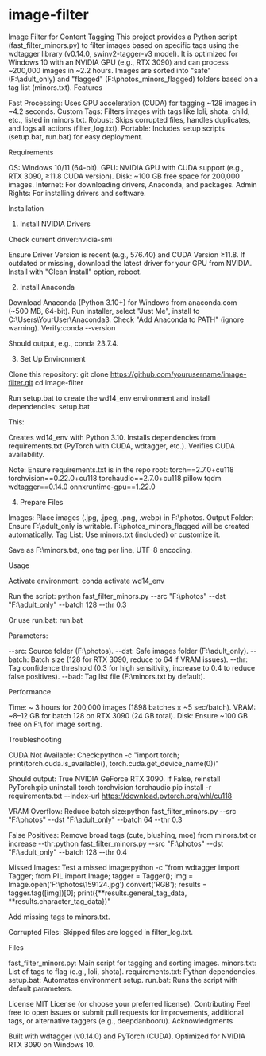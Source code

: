 # image-filter
Image Filter for Content Tagging
This project provides a Python script (fast_filter_minors.py) to filter images based on specific tags using the wdtagger library (v0.14.0, swinv2-tagger-v3 model). It is optimized for Windows 10 with an NVIDIA GPU (e.g., RTX 3090) and can process ~200,000 images in ~2.2 hours. Images are sorted into "safe" (F:\adult_only) and "flagged" (F:\photos\_minors_flagged) folders based on a tag list (minors.txt).
Features

Fast Processing: Uses GPU acceleration (CUDA) for tagging ~128 images in ~4.2 seconds.
Custom Tags: Filters images with tags like loli, shota, child, etc., listed in minors.txt.
Robust: Skips corrupted files, handles duplicates, and logs all actions (filter_log.txt).
Portable: Includes setup scripts (setup.bat, run.bat) for easy deployment.

Requirements

OS: Windows 10/11 (64-bit).
GPU: NVIDIA GPU with CUDA support (e.g., RTX 3090, ≥11.8 CUDA version).
Disk: ~100 GB free space for 200,000 images.
Internet: For downloading drivers, Anaconda, and packages.
Admin Rights: For installing drivers and software.

Installation
1. Install NVIDIA Drivers

Check current driver:nvidia-smi

Ensure Driver Version is recent (e.g., 576.40) and CUDA Version ≥11.8.
If outdated or missing, download the latest driver for your GPU from NVIDIA.
Install with "Clean Install" option, reboot.

2. Install Anaconda

Download Anaconda (Python 3.10+) for Windows from anaconda.com (~500 MB, 64-bit).
Run installer, select "Just Me", install to C:\Users\YourUser\Anaconda3.
Check "Add Anaconda to PATH" (ignore warning).
Verify:conda --version

Should output, e.g., conda 23.7.4.

3. Set Up Environment

Clone this repository:
git clone https://github.com/yourusername/image-filter.git
cd image-filter


Run setup.bat to create the wd14_env environment and install dependencies:
setup.bat

This:

Creates wd14_env with Python 3.10.
Installs dependencies from requirements.txt (PyTorch with CUDA, wdtagger, etc.).
Verifies CUDA availability.

Note: Ensure requirements.txt is in the repo root:
torch==2.7.0+cu118
torchvision==0.22.0+cu118
torchaudio==2.7.0+cu118
pillow
tqdm
wdtagger==0.14.0
onnxruntime-gpu==1.22.0

4. Prepare Files

Images: Place images (.jpg, .jpeg, .png, .webp) in F:\photos.
Output Folder: Ensure F:\adult_only is writable. F:\photos\_minors_flagged will be created automatically.
Tag List: Use minors.txt (included) or customize it.

Save as F:\minors.txt, one tag per line, UTF-8 encoding.

Usage

Activate environment:
conda activate wd14_env

Run the script:
python fast_filter_minors.py --src "F:\photos" --dst "F:\adult_only" --batch 128 --thr 0.3

Or use run.bat:
run.bat

Parameters:

--src: Source folder (F:\photos).
--dst: Safe images folder (F:\adult_only).
--batch: Batch size (128 for RTX 3090, reduce to 64 if VRAM issues).
--thr: Tag confidence threshold (0.3 for high sensitivity, increase to 0.4 to reduce false positives).
--bad: Tag list file (F:\minors.txt by default).

Performance

Time: ~ 3 hours for 200,000 images (1898 batches × ~5 sec/batch).
VRAM: ~8–12 GB for batch 128 on RTX 3090 (24 GB total).
Disk: Ensure ~100 GB free on F:\ for image sorting.

Troubleshooting

CUDA Not Available:
Check:python -c "import torch; print(torch.cuda.is_available(), torch.cuda.get_device_name(0))"

Should output: True NVIDIA GeForce RTX 3090.
If False, reinstall PyTorch:pip uninstall torch torchvision torchaudio
pip install -r requirements.txt --index-url https://download.pytorch.org/whl/cu118




VRAM Overflow:
Reduce batch size:python fast_filter_minors.py --src "F:\photos" --dst "F:\adult_only" --batch 64 --thr 0.3




False Positives:
Remove broad tags (cute, blushing, moe) from minors.txt or increase --thr:python fast_filter_minors.py --src "F:\photos" --dst "F:\adult_only" --batch 128 --thr 0.4




Missed Images:
Test a missed image:python -c "from wdtagger import Tagger; from PIL import Image; tagger = Tagger(); img = Image.open('F:\\photos\\159124.jpg').convert('RGB'); results = tagger.tag([img])[0]; print({**results.general_tag_data, **results.character_tag_data})"


Add missing tags to minors.txt.


Corrupted Files:
Skipped files are logged in filter_log.txt.



Files

fast_filter_minors.py: Main script for tagging and sorting images.
minors.txt: List of tags to flag (e.g., loli, shota).
requirements.txt: Python dependencies.
setup.bat: Automates environment setup.
run.bat: Runs the script with default parameters.

License
MIT License (or choose your preferred license).
Contributing
Feel free to open issues or submit pull requests for improvements, additional tags, or alternative taggers (e.g., deepdanbooru).
Acknowledgments

Built with wdtagger (v0.14.0) and PyTorch (CUDA).
Optimized for NVIDIA RTX 3090 on Windows 10.

